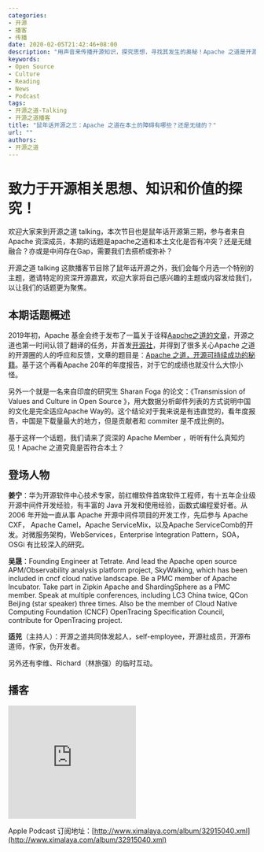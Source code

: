 ```yaml
---
categories:
- 开源
- 播客
- 传播
date: 2020-02-05T21:42:46+08:00
description: "用声音来传播开源知识，探究思想，寻找其发生的奥秘！Apache 之道是开源领域中的灯塔之一，从public good，到个体为单位，再到邮件列表与异步决策、乃至脍炙人口的共同体大于代码.....这些和本土文化是否冲突？或者有什么桥梁需要构建？本期播客深度探讨、灵魂拷问。"
keywords:
- Open Source
- Culture
- Reading
- News
- Podcast
tags:
- 开源之道-Talking
- 开源之道播客
title: "鼠年话开源之三：Apache 之道在本土的障碍有哪些？还是无缝的？"
url: ""
authors:
- 开源之道
---
```


# 致力于开源相关思想、知识和价值的探究！

欢迎大家来到开源之道 talking，本次节目也是鼠年话开源第三期，参与者来自 Apache 资深成员，本期的话题是apache之道和本土文化是否有冲突？还是无缝融合？亦或是中间存在Gap，需要我们去搭桥或弥补？

开源之道 talking 这款播客节目除了鼠年话开源之外，我们会每个月选一个特别的主题，邀请特定的资深开源嘉宾，欢迎大家将自己感兴趣的主题或内容发给我们，以让我们的话题更为聚焦。

## 本期话题概述

2019年初，Apache 基金会终于发布了一篇关于诠释[Aapche之道的文章](https://blogs.apache.org/foundation/entry/the-apache-way-to-sustainable)，开源之道也第一时间认领了翻译的任务，并首发[开源社](http://www.kaiyuanshe.cn)，并得到了很多关心Apache 之道的开源圈的人的呼应和反馈，文章的题目是：[Apache 之道，开源可持续成功的秘籍](/posts/foundation_introduce/the_apache_way_to_sustainable_os/)。基于这个再看Apache 20年的年度报告，对于它的成绩也就没什么大惊小怪。

另外一个就是一名来自印度的研究生 Sharan Foga 的论文：《Transmission of Values and Culture in Open Source 》，用大数据分析邮件列表的方式说明中国的文化是完全适应Apache Way的。这个结论对于我来说是有违直觉的，看年度报告，中国是下载量最大的地方，但是贡献者和 commiter 是不成比例的。

基于这样一个话题，我们请来了资深的 Apache Member ，听听有什么真知灼见！Apache 之道究竟是否符合本土？

## 登场人物

**姜宁**：华为开源软件中心技术专家，前红帽软件首席软件工程师，有十五年企业级开源中间件开发经验，有丰富的 Java 开发和使用经验，函数式编程爱好者。从 2006 年开始一直从事 Apache 开源中间件项目的开发工作，先后参与 Apache CXF， Apache Camel，Apache ServiceMix，以及Apache ServiceComb的开发。对微服务架构，WebServices，Enterprise Integration Pattern，SOA， OSGi 有比较深入的研究。

**吴晟**：Founding Engineer at Tetrate. And lead the Apache open source APM/Observability analysis platform project, SkyWalking, which has been included in cncf cloud native landscape. Be a PMC member of Apache Incubator. Take part in Zipkin Apache and ShardingSphere as a PMC member. Speak at multiple conferences, including LC3 China twice, QCon Beijing (star speaker) three times. Also be the member of Cloud Native Computing Foundation (CNCF) OpenTracing Specification Council, contribute for OpenTracing project.

**适兕**（主持人）：开源之道共同体发起人，self-employee，开源社成员，开源布道师，作家，伪开发者。

另外还有李维、Richard（林旅强）的临时互动。

## 播客



<iframe height="230" width="260" src="https://www.ximalaya.com/thirdparty/player/sound/player.html?id=250375070&type=red" frameborder=0 allowfullscreen></iframe>



Apple Podcast 订阅地址：[http://www.ximalaya.com/album/32915040.xml](http://www.ximalaya.com/album/32915040.xml)



